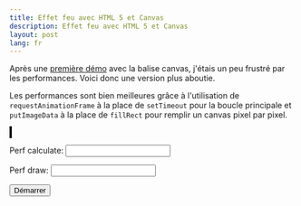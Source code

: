 ```yaml
---
title: Effet feu avec HTML 5 et Canvas
description: Effet feu avec HTML 5 et Canvas
layout: post
lang: fr
---
```

<script type="text/javascript">
    document.addEventListener("DOMContentLoaded", function (event) {
        window.FireEffect = {};
        FireEffect.canvas = document.getElementById('tutorial');
        FireEffect.ctx = FireEffect.canvas.getContext('2d');
        FireEffect.width = FireEffect.canvas.width;
        FireEffect.height = FireEffect.canvas.height;

        FireEffect.panel = function () {
            var panel = [];
            for (var i = 0; i < FireEffect.width; i++) {
                panel[i] = [];
                for (var j = 0; j < FireEffect.height; j++) {
                    panel[i][j] = 0;
                }
            }
            return panel;
        }();

        // Hide some implem details with module
        FireEffect.palette = function () {
            var palette = [];
            addColorGradient(0, [0, 0, 0], 128, [255, 0, 0]);
            addColorGradient(129, [255, 0, 0], 170, [255, 255, 0]);
            addColorGradient(171, [255, 255, 0], 255, [255, 255, 255]);

            function addColorGradient(idxStart, colorStart, idxEnd, colorEnd) {
                var gradients = [];
                for (var i = 0; i < 3; i++) {
                    gradients.push(gradient(idxStart, colorStart[i], idxEnd, colorEnd[i]))
                }

                for (var i = idxStart; i <= idxEnd; i++) {
                    palette[i] = new Array(3);
                    palette[i][0] = gradients[0][i - idxStart];
                    palette[i][1] = gradients[1][i - idxStart];
                    palette[i][2] = gradients[2][i - idxStart]
                }
            }

            function gradient(x1, y1, x2, y2) {
                var res = [];
                var step = (y2 - y1) / (x2 - x1);
                for (var i = x1; i <= x2; i++) {
                    res.push(y1 + step * (i - x1))
                }
                return res;
            }

            return palette;
        }();

        FireEffect.updatePanel = function () {
            var i;
            for (i = 1; i < this.width - 1; i++) {
                for (var j = this.height - 3; j > 0; j--) {
                    this.panel[i][j] = Math.floor((
                    this.panel[i - 1][j + 1] +
                    this.panel[i + 1][j + 1] +
                    this.panel[i][j + 1] +
                    this.panel[i][j + 2]) / 4);
                }
            }
            for (i = 0; i < this.width; i++) {
                this.panel[i][this.height - 1] = Math.floor(Math.random() * 256);
                this.panel[i][this.height - 2] = Math.floor(Math.random() * 256);
            }
        };

        FireEffect.render = function (ctx) {
            var canvasData = ctx.createImageData(this.width, this.height);
            for (var i = 0; i < this.width; i++) {
                for (var j = 0; j < this.height; j++) {
                    // Index of the pixel in the array
                    var idx = (i + j * this.width) * 4;

                    var idxPanel = this.panel[i][j];
                    canvasData.data[idx + 0] = this.palette[idxPanel][0]; // Red channel
                    canvasData.data[idx + 1] = this.palette[idxPanel][1]; // Green channel
                    canvasData.data[idx + 2] = this.palette[idxPanel][2]; // Blue channel
                    canvasData.data[idx + 3] = 255; // Alpha channel
                }
            }
            ctx.putImageData(canvasData, 0, 0);
        };

        FireEffect.mainLoop = function () {
            var s = performance.now();
            FireEffect.render(FireEffect.ctx);
            var e = performance.now();
            FireEffect.updatePanel();
            var e2 = performance.now();
            document.getElementById('perfDraw').value = e - s;
            document.getElementById('perfCalculate').value = e2 - e;
        };

        function main() {
            FireEffect.stopMain = window.requestAnimationFrame(main);
            FireEffect.mainLoop()
        }

        main(); // Start the cycle
    });
</script>

<style type="text/css">
    canvas { border: 2px solid black; }
</style>

Après une [première démo](effet-feu-avec-html-5-et-canvas.html) avec la balise canvas, j'étais un
peu frustré par les performances. Voici donc une version plus aboutie.

Les performances sont bien meilleures grâce à l'utilisation de `requestAnimationFrame` à la place de
`setTimeout` pour la boucle principale et `putImageData` à la place de `fillRect` pour remplir un
canvas pixel par pixel.

<canvas id="tutorial" width="858" height="300"></canvas>

Perf calculate: <input type="text" id="perfCalculate" />

Perf draw: <input type="text" id="perfDraw" />

<input type="button" value="Démarrer" onClick="init()" />  

